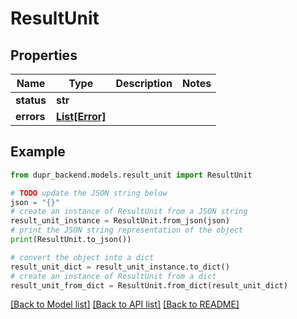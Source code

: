 # ResultUnit


## Properties

Name | Type | Description | Notes
------------ | ------------- | ------------- | -------------
**status** | **str** |  | 
**errors** | [**List[Error]**](Error.md) |  | 

## Example

```python
from dupr_backend.models.result_unit import ResultUnit

# TODO update the JSON string below
json = "{}"
# create an instance of ResultUnit from a JSON string
result_unit_instance = ResultUnit.from_json(json)
# print the JSON string representation of the object
print(ResultUnit.to_json())

# convert the object into a dict
result_unit_dict = result_unit_instance.to_dict()
# create an instance of ResultUnit from a dict
result_unit_from_dict = ResultUnit.from_dict(result_unit_dict)
```
[[Back to Model list]](../README.md#documentation-for-models) [[Back to API list]](../README.md#documentation-for-api-endpoints) [[Back to README]](../README.md)


